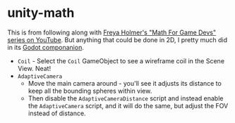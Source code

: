 # unity-math

This is from following along with [Freya Holmer's "Math For Game Devs" series on YouTube](https://www.youtube.com/watch?v=MOYiVLEnhrwc). But anything that could be done in 2D, I pretty much did in its [Godot componanion](../gmtkjam-2022-prep/).

* `Coil` - Select the `Coil` GameObject to see a wireframe coil in the Scene View. Neat!
* `AdaptiveCamera`
  * Move the main camera around - you'll see it adjusts its distance to keep all the bounding spheres within view.
  * Then disable the `AdaptiveCameraDistance` script and instead enable the `AdaptiveCamera` script, and it will do the same, but adjust the FOV instead of distance.